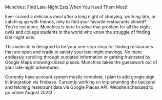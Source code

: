 Munchies: Find Late-Night Eats When You Need Them Most!

Ever craved a delicious meal after a long night of studying, working late, or catching up with friends, only to find your favorite restaurants closed? You're not alone. Munchies is here to solve that problem for all the night owls and college students in the world who know the struggle of finding late-night eats.

This website is designed to be your one-stop shop for finding restaurants that are open and ready to satisfy your late-night cravings. No more endlessly scrolling through outdated information or getting frustrated by Google Maps showing closed places. Munchies takes the guesswork out of your late-night adventures.


Currently have account system mostly complete, I plan to add google sign in integration via firebase. Currently working on implementing the backend and fetching resteraunt data via Google Places API. Website scheduled to go online August 2024! 
